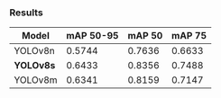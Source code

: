 ### Results

| Model        | mAP 50-95         | mAP 50            | mAP 75            |
|--------------|-------------------|-------------------|-------------------|
| YOLOv8n      | 0.5744            | 0.7636            | 0.6633            |
| **YOLOv8s**  | 0.6433            | 0.8356            | 0.7488            |
| YOLOv8m      | 0.6341            | 0.8159            | 0.7147            |